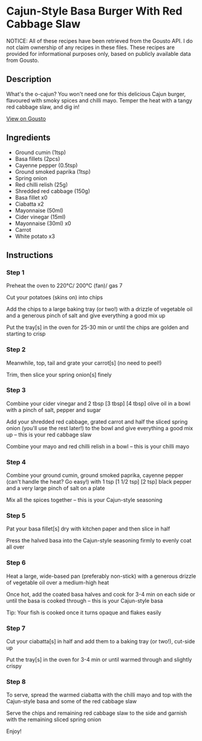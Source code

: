 # Cajun-Style Basa Burger With Red Cabbage Slaw

NOTICE: All of these recipes have been retrieved from the Gousto API. I do not claim ownership of any recipes in these files. These recipes are provided for informational purposes only, based on publicly available data from Gousto.

## Description

What's the o-cajun? You won't need one for this delicious Cajun burger, flavoured with smoky spices and chilli mayo. Temper the heat with a tangy red cabbage slaw, and dig in! 

[View on Gousto](https://www.gousto.co.uk/recipes/cookbook/cajun-style-fish-burger-with-red-cabbage-slaw)

## Ingredients

- Ground cumin (1tsp)
- Basa fillets (2pcs)
- Cayenne pepper (0.5tsp)
- Ground smoked paprika (1tsp)
- Spring onion
- Red chilli relish (25g)
- Shredded red cabbage (150g)
- Basa fillet x0
- Ciabatta x2
- Mayonnaise (50ml)
- Cider vinegar (15ml)
- Mayonnaise (30ml) x0
- Carrot
- White potato x3

## Instructions


### Step 1

Preheat the oven to 220°C/ 200°C (fan)/ gas 7

Cut your potatoes (skins on) into chips

Add the chips to a large baking tray (or two!) with a drizzle of vegetable oil and a generous pinch of salt and give everything a good mix up

Put the tray[s] in the oven for 25-30 min or until the chips are golden and starting to crisp


### Step 2

Meanwhile, top, tail and grate your carrot[s] (no need to peel!)

Trim, then slice your spring onion[s] finely


### Step 3

Combine your cider vinegar and 2 tbsp <span class="text-purple">[3 tbsp]</span> <span class="text-danger">[4 tbsp]</span> olive oil in a bowl with a pinch of salt, pepper and sugar

Add your shredded red cabbage, grated carrot and half the sliced spring onion (you'll use the rest later!) to the bowl and give everything a good mix up – this is your red cabbage slaw

Combine your mayo and red chilli relish in a bowl – this is your chilli mayo


### Step 4

Combine your ground cumin, ground smoked paprika, cayenne pepper (can't handle the heat? Go easy!) with 1 tsp <span class="text-purple">[1 1/2 tsp] </span><span class="text-danger">[2 tsp]</span> black pepper and a very large pinch of salt on a plate

Mix all the spices together – this is your Cajun-style seasoning


### Step 5

Pat your basa fillet[s] dry with kitchen paper and then slice in half

Press the halved basa into the Cajun-style seasoning firmly to evenly coat all over


### Step 6

Heat a large, wide-based pan (preferably non-stick) with a generous drizzle of vegetable oil over a medium-high heat

Once hot, add the coated basa halves and cook for 3-4 min on each side or until the basa is cooked through – this is your Cajun-style basa

Tip: Your fish is cooked once it turns opaque and flakes easily


### Step 7

Cut your ciabatta[s] in half and add them to a baking tray (or two!), cut-side up

Put the tray[s] in the oven for 3-4 min or until warmed through and slightly crispy

### Step 8

To serve, spread the warmed ciabatta with the chilli mayo and top with the Cajun-style basa and some of the red cabbage slaw

Serve the chips and remaining red cabbage slaw to the side and garnish with the remaining sliced spring onion

Enjoy!

